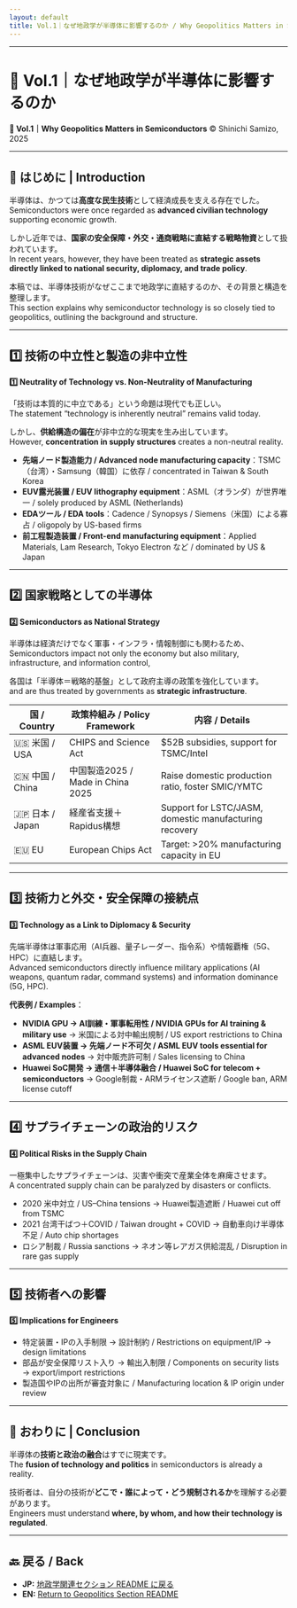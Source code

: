```yaml
---
layout: default
title: Vol.1｜なぜ地政学が半導体に影響するのか / Why Geopolitics Matters in Semiconductors
---
```


---

# 📘 Vol.1｜なぜ地政学が半導体に影響するのか  
**📘 Vol.1｜Why Geopolitics Matters in Semiconductors** 
© Shinichi Samizo, 2025

---

## 🧭 はじめに | Introduction

半導体は、かつては**高度な民生技術**として経済成長を支える存在でした。  
Semiconductors were once regarded as **advanced civilian technology** supporting economic growth.  

しかし近年では、**国家の安全保障・外交・通商戦略に直結する戦略物資**として扱われています。  
In recent years, however, they have been treated as **strategic assets directly linked to national security, diplomacy, and trade policy**.  

本稿では、半導体技術がなぜここまで地政学に直結するのか、その背景と構造を整理します。  
This section explains why semiconductor technology is so closely tied to geopolitics, outlining the background and structure.

---

## 1️⃣ 技術の中立性と製造の非中立性  
**1️⃣ Neutrality of Technology vs. Non-Neutrality of Manufacturing**

「技術は本質的に中立である」という命題は現代でも正しい。  
The statement “technology is inherently neutral” remains valid today.  

しかし、**供給構造の偏在**が非中立的な現実を生み出しています。  
However, **concentration in supply structures** creates a non-neutral reality.

- **先端ノード製造能力 / Advanced node manufacturing capacity**：TSMC（台湾）・Samsung（韓国）に依存 / concentrated in Taiwan & South Korea  
- **EUV露光装置 / EUV lithography equipment**：ASML（オランダ）が世界唯一 / solely produced by ASML (Netherlands)  
- **EDAツール / EDA tools**：Cadence / Synopsys / Siemens（米国）による寡占 / oligopoly by US-based firms  
- **前工程製造装置 / Front-end manufacturing equipment**：Applied Materials, Lam Research, Tokyo Electron など / dominated by US & Japan

---

## 2️⃣ 国家戦略としての半導体  
**2️⃣ Semiconductors as National Strategy**

半導体は経済だけでなく軍事・インフラ・情報制御にも関わるため、  
Semiconductors impact not only the economy but also military, infrastructure, and information control,  

各国は「半導体＝戦略的基盤」として政府主導の政策を強化しています。  
and are thus treated by governments as **strategic infrastructure**.

| **国 / Country** | **政策枠組み / Policy Framework** | **内容 / Details** |
|------------------|----------------------------------|--------------------|
| 🇺🇸 米国 / USA   | CHIPS and Science Act            | $52B subsidies, support for TSMC/Intel |
| 🇨🇳 中国 / China | 中国製造2025 / Made in China 2025 | Raise domestic production ratio, foster SMIC/YMTC |
| 🇯🇵 日本 / Japan | 経産省支援＋Rapidus構想           | Support for LSTC/JASM, domestic manufacturing recovery |
| 🇪🇺 EU           | European Chips Act               | Target: >20% manufacturing capacity in EU |

---

## 3️⃣ 技術力と外交・安全保障の接続点  
**3️⃣ Technology as a Link to Diplomacy & Security**

先端半導体は軍事応用（AI兵器、量子レーダー、指令系）や情報覇権（5G、HPC）に直結します。  
Advanced semiconductors directly influence military applications (AI weapons, quantum radar, command systems) and information dominance (5G, HPC).  

**代表例 / Examples**：
- **NVIDIA GPU → AI訓練・軍事転用性 / NVIDIA GPUs for AI training & military use** → 米国による対中輸出規制 / US export restrictions to China  
- **ASML EUV装置 → 先端ノード不可欠 / ASML EUV tools essential for advanced nodes** → 対中販売許可制 / Sales licensing to China  
- **Huawei SoC開発 → 通信＋半導体融合 / Huawei SoC for telecom + semiconductors** → Google制裁・ARMライセンス遮断 / Google ban, ARM license cutoff

---

## 4️⃣ サプライチェーンの政治的リスク  
**4️⃣ Political Risks in the Supply Chain**

一極集中したサプライチェーンは、災害や衝突で産業全体を麻痺させます。  
A concentrated supply chain can be paralyzed by disasters or conflicts.

- 2020 米中対立 / US–China tensions → Huawei製造遮断 / Huawei cut off from TSMC  
- 2021 台湾干ばつ＋COVID / Taiwan drought + COVID → 自動車向け半導体不足 / Auto chip shortages  
- ロシア制裁 / Russia sanctions → ネオン等レアガス供給混乱 / Disruption in rare gas supply

---

## 5️⃣ 技術者への影響  
**5️⃣ Implications for Engineers**

- 特定装置・IPの入手制限 → 設計制約 / Restrictions on equipment/IP → design limitations  
- 部品が安全保障リスト入り → 輸出入制限 / Components on security lists → export/import restrictions  
- 製造国やIPの出所が審査対象に / Manufacturing location & IP origin under review

---

## 🧩 おわりに | Conclusion

半導体の**技術と政治の融合**はすでに現実です。  
The **fusion of technology and politics** in semiconductors is already a reality.  

技術者は、自分の技術が**どこで・誰によって・どう規制されるか**を理解する必要があります。  
Engineers must understand **where, by whom, and how their technology is regulated**.

---

## 🔙 戻る / Back
- **JP:** [地政学関連セクション README に戻る](../README.md)  
- **EN:** [Return to Geopolitics Section README](../README.md)

